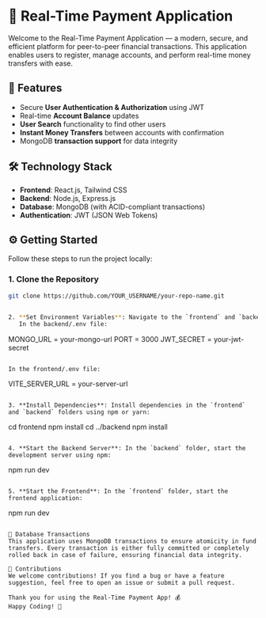 # 💸 Real-Time Payment Application

Welcome to the Real-Time Payment Application — a modern, secure, and efficient platform for peer-to-peer financial transactions. This application enables users to register, manage accounts, and perform real-time money transfers with ease.

## 🚀 Features

- Secure **User Authentication & Authorization** using JWT
- Real-time **Account Balance** updates
- **User Search** functionality to find other users
- **Instant Money Transfers** between accounts with confirmation
- MongoDB **transaction support** for data integrity

## 🛠️ Technology Stack

- **Frontend**: React.js, Tailwind CSS
- **Backend**: Node.js, Express.js
- **Database**: MongoDB (with ACID-compliant transactions)
- **Authentication**: JWT (JSON Web Tokens)

## ⚙️ Getting Started

Follow these steps to run the project locally:

### 1. Clone the Repository
```bash
git clone https://github.com/YOUR_USERNAME/your-repo-name.git


2. **Set Environment Variables**: Navigate to the `frontend` and `backend` folders and add necessary environment variables. You may need to create a `.env` file and configure it with required variables:
   In the backend/.env file:

   ```
   MONGO_URL = your-mongo-url
   PORT = 3000
   JWT_SECRET = your-jwt-secret
   ```

   In the frontend/.env file:

   ```
   VITE_SERVER_URL = your-server-url
   ```

3. **Install Dependencies**: Install dependencies in the `frontend` and `backend` folders using npm or yarn:

   ```
   cd frontend
   npm install
   cd ../backend
   npm install
   ```

4. **Start the Backend Server**: In the `backend` folder, start the development server using npm:

   ```
   npm run dev
   ```

5. **Start the Frontend**: In the `frontend` folder, start the frontend application:

   ```
   npm run dev
   ```

🔄 Database Transactions
This application uses MongoDB transactions to ensure atomicity in fund transfers. Every transaction is either fully committed or completely rolled back in case of failure, ensuring financial data integrity.

🤝 Contributions
We welcome contributions! If you find a bug or have a feature suggestion, feel free to open an issue or submit a pull request.

Thank you for using the Real-Time Payment App! 💰
Happy Coding! 🚀
